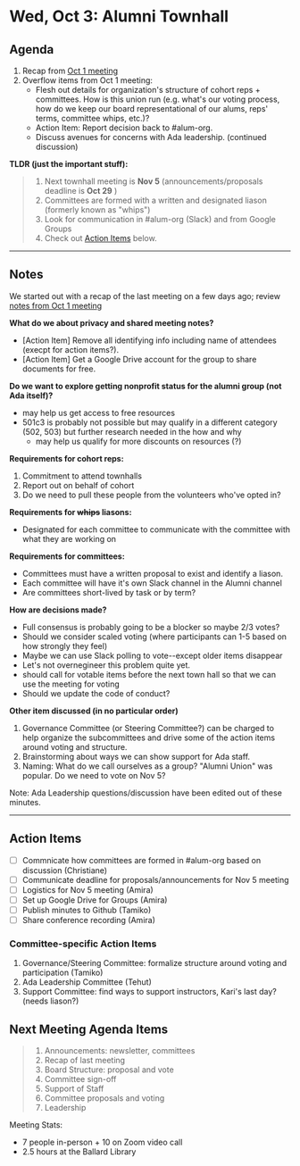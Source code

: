 # Wed, Oct 3: Alumni Townhall

## Agenda
1. Recap from [Oct 1 meeting](https://github.com/lizrush/the-ada-network/townhalls/10-01-2018.md)
1. Overflow items from Oct 1 meeting:
    - Flesh out details for organization's structure of cohort reps + committees. How is this union run (e.g. what's our voting process, how do we keep our board representational of our alums, reps' terms, committee whips, etc.)?
    - Action Item: Report decision back to #alum-org.
    - Discuss avenues for concerns with Ada leadership. (continued discussion)

**TLDR (just the important stuff):**
> 1. Next townhall meeting is **Nov 5** (announcements/proposals deadline is **Oct 29** )
> 1. Committees are formed with a written and designated liason (formerly known as "whips")
> 1. Look for communication in #alum-org (Slack) and from Google Groups
> 1. Check out [Action Items](#action_items) below.

----
## Notes

We started out with a recap of the last meeting on a few days ago; review [notes from Oct 1 meeting](https://github.com/lizrush/the-ada-network/townhalls/10-01-2018.md)

**What do we about privacy and shared meeting notes?**
- [Action Item] Remove all identifying info including name of attendees (execpt for action items?).
- [Action Item] Get a Google Drive account for the group to share documents for free.

**Do we want to explore getting nonprofit status for the alumni group (not Ada itself)?**
- may help us get access to free resources
- 501c3 is probably not possible but may qualify in a different category (502, 503) but further research needed in the how and why
  - may help us qualify for more discounts on resources (?)


**Requirements for cohort reps:**
1. Commitment to attend townhalls
1. Report out on behalf of cohort
1. Do we need to pull these people from the volunteers who've opted in?

**Requirements for <s>whips</s> liasons:**
- Designated for each committee to communicate with the committee with what they are working on

**Requirements for committees:**
- Committees must have a written proposal to exist and identify a liason.
- Each committee will have it's own Slack channel in the Alumni channel
- Are committees short-lived by task or by term?

**How are decisions made?**
- Full consensus is probably going to be a blocker so maybe 2/3 votes?
- Should we consider scaled voting (where participants can 1-5 based on how strongly they feel)
- Maybe we can use Slack polling to vote--except older items disappear
- Let's not overnegineer this problem quite yet.
- should call for votable items before the next town hall so that we can use the meeting for voting
- Should we update the code of conduct?

**Other item discussed (in no particular order)**
1. Governance Committee (or Steering Committee?) can be charged to help organize the subcommittees and drive some of the action items around voting and structure.
1. Brainstorming about ways we can show support for Ada staff.
1. Naming: What do we call ourselves as a group? "Alumni Union" was popular. Do we need to vote on Nov 5?

Note: Ada Leadership questions/discussion have been edited out of these minutes.

----

## <a name="action_items">Action Items</a>
* [ ] Commnicate how committees are formed in #alum-org based on discussion (Christiane)
* [ ] Communicate deadline for proposals/announcements for Nov 5 meeting
* [ ] Logistics for Nov 5 meeting (Amira)
* [ ] Set up Google Drive for Groups (Amira)
* [ ] Publish minutes to Github (Tamiko)
* [ ] Share conference recording (Amira)

### Committee-specific Action Items
1. Governance/Steering Committee: formalize structure around voting and participation (Tamiko)
1. Ada Leadership Committee (Tehut)
1. Support Committee: find ways to support instructors, Kari's last day? (needs liason?)

## Next Meeting Agenda Items
> 1. Announcements: newsletter, committees
> 1. Recap of last meeting
> 1. Board Structure: proposal and vote
> 1. Committee sign-off
> 1. Support of Staff
> 1. Committee proposals and voting
> 1. Leadership

Meeting Stats:
- 7 people in-person + 10 on Zoom video call
- 2.5 hours at the Ballard Library

